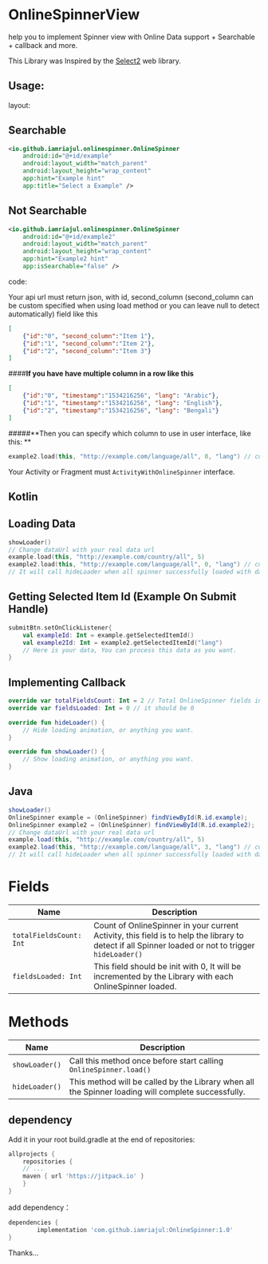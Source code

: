 # OnlineSpinnerView

help you to implement Spinner view with Online Data support + Searchable + callback and more.

This Library was Inspired by the [Select2](https://select2.org) web library.

Usage:
---

layout:

Searchable
---
```xml
<io.github.iamriajul.onlinespinner.OnlineSpinner
    android:id="@+id/example"
    android:layout_width="match_parent"
    android:layout_height="wrap_content"
    app:hint="Example hint"
    app:title="Select a Example" />
```

Not Searchable
---
```xml
<io.github.iamriajul.onlinespinner.OnlineSpinner
    android:id="@+id/example2"
    android:layout_width="match_parent"
    android:layout_height="wrap_content"
    app:hint="Example2 hint"
    app:isSearchable="false" />
```
code:

Your api url must return json, with id, second_column (second_column can be custom specified when using load method or you can leave null to detect automatically) field like this  
```json
[
    {"id":"0", "second_column":"Item 1"},
    {"id":"1", "second_column":"Item 2"},
    {"id":"2", "second_column":"Item 3"}
]
```
####**If you have have multiple column in a row like this**
 ```json
 [
     {"id":"0", "timestamp":"1534216256", "lang": "Arabic"},
     {"id":"1", "timestamp":"1534216256", "lang": "English"},
     {"id":"2", "timestamp":"1534216256", "lang": "Bengali"}
 ]
 ```
#####**Then you can specify which column to use in user interface, like this: **
```kotlin
example2.load(this, "http://example.com/language/all", 0, "lang") // custom specified column name and selected is Arabic
```

Your Activity or Fragment must `ActivityWithOnlineSpinner` interface.

Kotlin
---
Loading Data
---
```kotlin
showLoader()
// Change dataUrl with your real data url
example.load(this, "http://example.com/country/all", 5)
example2.load(this, "http://example.com/language/all", 0, "lang") // custom specified column name
// It will call hideLoader when all spinner successfully loaded with data.
```

Getting Selected Item Id (Example On Submit Handle)
---
```kotlin
submitBtn.setOnClickListener{
    val exampleId: Int = example.getSelectedItemId()
    val example2Id: Int = example2.getSelectedItemId("lang")
    // Here is your data, You can process this data as you want.
}
```
Implementing Callback
---
```kotlin
override var totalFieldsCount: Int = 2 // Total OnlineSpinner fields in this activity is using
override var fieldsLoaded: Int = 0 // it should be 0

override fun hideLoader() {
    // Hide loading animation, or anything you want.
}

override fun showLoader() {
    // Show loading animation, or anything you want.
}
```

Java
---
```java
showLoader()
OnlineSpinner example = (OnlineSpinner) findViewById(R.id.example);
OnlineSpinner example2 = (OnlineSpinner) findViewById(R.id.example2);
// Change dataUrl with your real data url
example.load(this, "http://example.com/country/all", 5)
example2.load(this, "http://example.com/language/all", 3, "lang") // custom specified column name
// It will call hideLoader when all spinner successfully loaded with data.
```

Fields
======================
Name | Description
--- | ---
`totalFieldsCount: Int` | Count of OnlineSpinner in your current Activity, this field is to help the library to detect if all Spinner loaded or not to trigger `hideLoader()`
`fieldsLoaded: Int` | This field should be init with 0, It will be incremented by the Library with each OnlineSpinner loaded.


Methods
======================
Name | Description
--- | ---
`showLoader()` | Call this method once before start calling `OnlineSpinner.load()`
`hideLoader()` | This method will be called by the Library when all the Spinner loading will complete successfully.


dependency
---
Add it in your root build.gradle at the end of repositories:

```groovy
allprojects {
    repositories {
	// ...
	maven { url 'https://jitpack.io' }
    }
}
```
add dependency：

```groovy
dependencies {
        implementation 'com.github.iamriajul:OnlineSpinner:1.0'
}
```

Thanks...